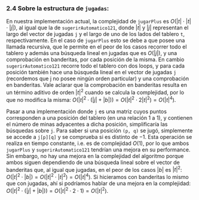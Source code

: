 ﻿### 2.4 Sobre la estructura de ``jugadas``:

En nuestra implementación actual, la complejidad de ``jugarPlus`` es $O(|t|\cdot|t|\cdot|j|)$,
al igual que la de ``sugerirAutomatico121``, donde $|t|$ y $|j|$
representan el largo del vector de jugadas ``j`` y el largo de uno de los lados del tablero ``t``,
respectivamente. En el caso de ``jugarPlus`` esto se debe a que posee una llamada recursiva, 
que le permite en el peor de los casos recorrer todo el tablero y además una búsqueda lineal 
en jugadas que es $O(|j|)$, y una comprobación en banderitas, por cada posición de la misma. 
En cambio ``sugerirAutomatico121`` recorre todo el tablero con dos loops, y para cada posición también 
hace una búsqueda lineal en el vector de jugadas ``j`` (recordemos que j no posee ningún orden particular)
y una comprobación en banderitas. Vale aclarar que la comprobación en banderitas resulta en un término
aditivo de orden $|t|^2$ cuando se calcula la complejidad, por lo que no modifica la misma:
$O(|t|^2 \cdot \left(|j| + |b|\right)) = O(|t|^2 \cdot 2 |t|^2) = O(|t|^4)$.

Pasar a una implementación donde ``j`` es una matriz cuyos puntos corresponden a una
posición del tablero (en una relación 1 a 1), y contienen el número de minas adyacentes
a dicha posición, simplificaría las búsquedas sobre ``j``. Para saber si una posición ``(p, q)`` 
se jugó, simplemente se accede a ``j[p][q]`` y se comprueba si es distinto de $-1$. 
Esta operación se realiza en tiempo constante, i.e. es de complejidad $O(1)$, por lo que ambos
``jugarPlus`` y ``sugerirAutomatico121`` tendrían una mejora en su performance. Sin embargo, 
no hay una mejora en la complejidad del algoritmo porque ambos siguen dependiendo de una búsqueda 
lineal sobre el vector de banderitas que, al igual que jugadas, en el peor de los casos $|b|$ es $|t|^2$:
$O(|t|^2 \cdot |b|) = O(|t|^2 \cdot |t|^2) = O(|t|^4)$.
Si hicieramos con banderitas lo mismo que con jugadas, ahí si podríamos hablar de una mejora 
en la complejidad:
$O(|t|^2 \cdot \left(|j| + |b|\right)) = O(|t|^2 \cdot 2 \cdot 1) = O(|t|^2)$.


